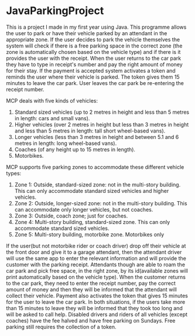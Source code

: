 # JavaParkingProject
This is a project I made in my first year using Java. This programme allows the user to park or have their 
vehicle parked by an attendant in the appropriate zone. If the user decides to park the vehicle themselves 
the system will check if there is a free parking space in the correct zone (the zone is automatically chosen based on
the vehicle type) and if there is it provides the user with the receipt. When the user returns to the car park they have to type 
in receipt's number and pay the right amount of money for their stay. If the payment is accepted system activates a token and reminds 
the user where their vehicle is parked. The token gives them 15 minutes to leave the car park. User leaves the car park be re-entering the receipt number.

MCP deals with five kinds of vehicles:
1. Standard sized vehicles (up to 2 metres in height and less than 5 metres in length:
cars and small vans).
2. Higher vehicles (over 2 metres in height but less than 3 metres in height and less than
5 metres in length: tall short wheel-based vans).
3. Longer vehicles (less than 3 metres in height and between 5.1 and 6 metres in length:
long wheel-based vans).
4. Coaches (of any height up to 15 metres in length).
5. Motorbikes.

MCP supports five parking zones to accommodate these different vehicle types:
1. Zone 1: Outside, standard-sized zone: not in the multi-story building. This can only
accommodate standard sized vehicles and higher vehicles.
2. Zone 2: Outside, longer-sized zone: not in the multi-story building. This can
accommodate only longer vehicles, but not coaches.
3. Zone 3: Outside, coach zone; just for coaches.
4. Zone 4: Multi-story building, standard-sized zone. This can only accommodate
standard sized vehicles.
5. Zone 5: Multi-story building, motorbike zone. Motorbikes only

If the user(but not motorbike rider or coach driver) drop off their vehicle at the front
door and give it to a garage attendant, then the attendant driver will use the same app to
enter the relevant information and will provide the customer with the parking receipt.
Attendants though are able to roam the car park and pick free space, in the right zone, by its
id(available zones will print automatically based on the vehicle type). When the customer
returns to the car park, they need to enter the receipt number, pay the correct amount of
money and then they will be informed that the attendant will collect their vehicle. Payment
also activates the token that gives 15 minutes for the user to leave the car park.
In both situations, if the users take more than 15 minutes to leave they will be informed
that they took too long and will be asked to call help.
Disabled drivers and riders of all vehicles (except coaches) have the fee halved and have
free parking on Sundays. Free parking still requires the collection of a token.

